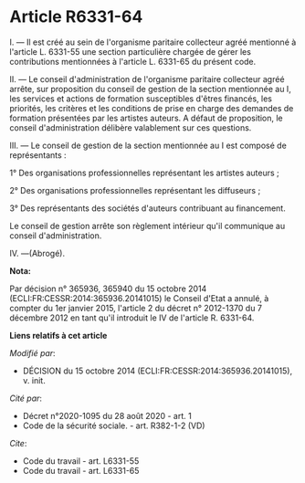 # Article R6331-64

I. ― Il est créé au sein de l'organisme paritaire collecteur agréé mentionné à l'article L. 6331-55 une section particulière
chargée de gérer les contributions mentionnées à l'article L. 6331-65 du présent code. 

II. ― Le conseil d'administration de l'organisme paritaire collecteur agréé arrête, sur proposition du conseil de gestion de
la section mentionnée au I, les services et actions de formation susceptibles d'êtres financés, les priorités, les critères
et les conditions de prise en charge des demandes de formation présentées par les artistes auteurs. A défaut de proposition,
le conseil d'administration délibère valablement sur ces questions. 

III. ― Le conseil de gestion de la section mentionnée au I est composé de représentants : 

1° Des organisations professionnelles représentant les artistes auteurs ; 

2° Des organisations professionnelles représentant les diffuseurs ; 

3° Des représentants des sociétés d'auteurs contribuant au financement. 

Le conseil de gestion arrête son règlement intérieur qu'il communique au conseil d'administration. 

IV. ―(Abrogé).

**Nota:**

Par décision n° 365936, 365940 du 15 octobre 2014 (ECLI:FR:CESSR:2014:365936.20141015) le Conseil d'Etat a annulé, à compter
du 1er janvier 2015, l'article 2 du décret n° 2012-1370 du 7 décembre 2012 en tant qu'il introduit le IV de l'article R.
6331-64.

**Liens relatifs à cet article**

_Modifié par_:

  - DÉCISION du 15 octobre 2014 (ECLI:FR:CESSR:2014:365936.20141015), v. init.

_Cité par_:

  - Décret n°2020-1095 du 28 août 2020 - art. 1
  - Code de la sécurité sociale. - art. R382-1-2 (VD)

_Cite_:

  - Code du travail - art. L6331-55
  - Code du travail - art. L6331-65
